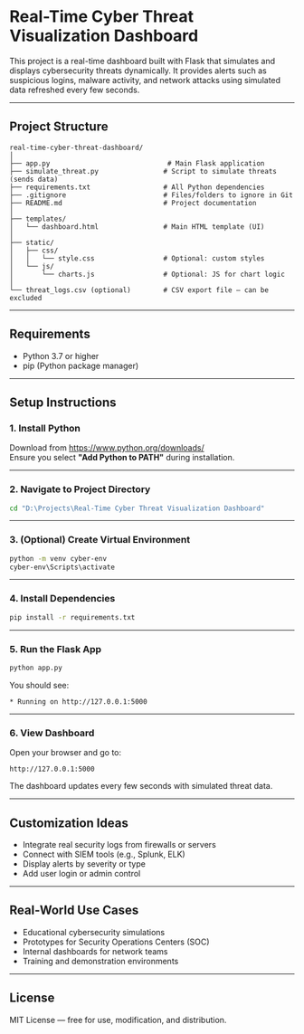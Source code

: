 # Real-Time Cyber Threat Visualization Dashboard

This project is a real-time dashboard built with Flask that simulates and displays cybersecurity threats dynamically. It provides alerts such as suspicious logins, malware activity, and network attacks using simulated data refreshed every few seconds.

---

## Project Structure

```
real-time-cyber-threat-dashboard/
│
├── app.py                             # Main Flask application
├── simulate_threat.py                # Script to simulate threats (sends data)
├── requirements.txt                  # All Python dependencies
├── .gitignore                        # Files/folders to ignore in Git
├── README.md                         # Project documentation
│
├── templates/
│   └── dashboard.html                # Main HTML template (UI)
│
├── static/
│   ├── css/
│   │   └── style.css                 # Optional: custom styles
│   └── js/
│       └── charts.js                 # Optional: JS for chart logic
│
└── threat_logs.csv (optional)        # CSV export file – can be excluded

```

---

## Requirements

- Python 3.7 or higher
- pip (Python package manager)

---

## Setup Instructions

### 1. Install Python

Download from https://www.python.org/downloads/  
Ensure you select **"Add Python to PATH"** during installation.

---

### 2. Navigate to Project Directory

```bash
cd "D:\Projects\Real-Time Cyber Threat Visualization Dashboard"
```

---

### 3. (Optional) Create Virtual Environment

```bash
python -m venv cyber-env
cyber-env\Scripts\activate
```

---

### 4. Install Dependencies

```bash
pip install -r requirements.txt
```

---

### 5. Run the Flask App

```bash
python app.py
```

You should see:

```
* Running on http://127.0.0.1:5000
```

---

### 6. View Dashboard

Open your browser and go to:

```
http://127.0.0.1:5000
```

The dashboard updates every few seconds with simulated threat data.

---

## Customization Ideas

- Integrate real security logs from firewalls or servers
- Connect with SIEM tools (e.g., Splunk, ELK)
- Display alerts by severity or type
- Add user login or admin control

---

## Real-World Use Cases

- Educational cybersecurity simulations
- Prototypes for Security Operations Centers (SOC)
- Internal dashboards for network teams
- Training and demonstration environments

---

## License

MIT License — free for use, modification, and distribution.
